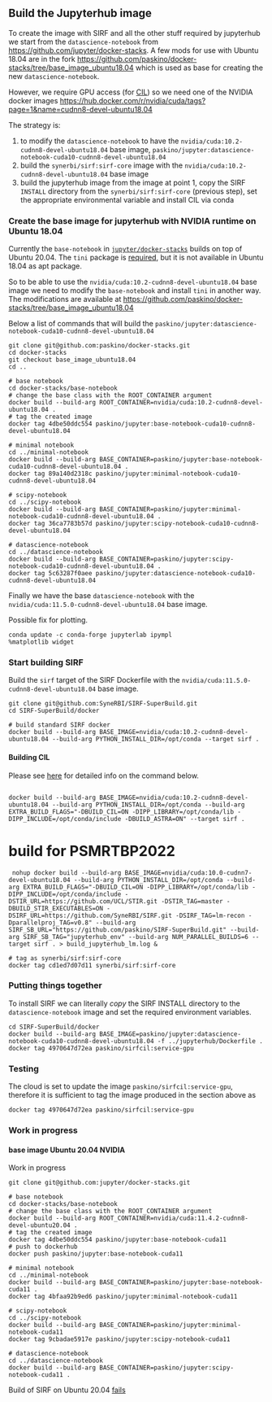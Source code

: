 ## Build the Jupyterhub image 

To create the image with SIRF and all the other stuff required by jupyterhub we start from the `datascience-notebook` from https://github.com/jupyter/docker-stacks.
A few mods for use with Ubuntu 18.04 are in the fork https://github.com/paskino/docker-stacks/tree/base_image_ubuntu18.04 which is used as base for creating the new `datascience-notebook`.

However, we require GPU access (for [CIL](https://github.com/TomographicImaging/CIL.git)) so we need one of the NVIDIA docker images https://hub.docker.com/r/nvidia/cuda/tags?page=1&name=cudnn8-devel-ubuntu18.04 

The strategy is:
  1. to modify the `datascience-notebook` to have the `nvidia/cuda:10.2-cudnn8-devel-ubuntu18.04` base image, `paskino/jupyter:datascience-notebook-cuda10-cudnn8-devel-ubuntu18.04`
  1. build the `synerbi/sirf:sirf-core` image with the `nvidia/cuda:10.2-cudnn8-devel-ubuntu18.04` base image
  1. build the jupyterhub image from the image at point 1, copy the SIRF `INSTALL` directory from the `synerbi/sirf:sirf-core` (previous step), set the appropriate environmental variable and install CIL via conda


### Create the base image for jupyterhub with NVIDIA runtime on Ubuntu 18.04

Currently the `base-notebook` in [`jupyter/docker-stacks`](`https://github.com/jupyter/docker-stacks`) builds on top of Ubuntu 20.04. The `tini` package is [required](https://github.com/jupyter/docker-stacks/blob/f27d615c5052c3a567835ceba3c21ab5d7b0416a/base-notebook/Dockerfile#L39-L42), but it is not available in Ubuntu 18.04 as apt package.  

So to be able to use the `nvidia/cuda:10.2-cudnn8-devel-ubuntu18.04` base image we need to modify the `base-notebook` and install `tini` in another way.
The modifications are available at https://github.com/paskino/docker-stacks/tree/base_image_ubuntu18.04

Below a list of commands that will build the `paskino/jupyter:datascience-notebook-cuda10-cudnn8-devel-ubuntu18.04`

```
git clone git@github.com:paskino/docker-stacks.git
cd docker-stacks
git checkout base_image_ubuntu18.04
cd ..

# base notebook
cd docker-stacks/base-notebook
# change the base class with the ROOT_CONTAINER argument
docker build --build-arg ROOT_CONTAINER=nvidia/cuda:10.2-cudnn8-devel-ubuntu18.04 .
# tag the created image
docker tag 4dbe50ddc554 paskino/jupyter:base-notebook-cuda10-cudnn8-devel-ubuntu18.04

# minimal notebook
cd ../minimal-notebook
docker build --build-arg BASE_CONTAINER=paskino/jupyter:base-notebook-cuda10-cudnn8-devel-ubuntu18.04 .
docker tag 89a140d2318c paskino/jupyter:minimal-notebook-cuda10-cudnn8-devel-ubuntu18.04

# scipy-notebook
cd ../scipy-notebook
docker build --build-arg BASE_CONTAINER=paskino/jupyter:minimal-notebook-cuda10-cudnn8-devel-ubuntu18.04 .
docker tag 36ca7783b57d paskino/jupyter:scipy-notebook-cuda10-cudnn8-devel-ubuntu18.04

# datascience-notebook
cd ../datascience-notebook
docker build --build-arg BASE_CONTAINER=paskino/jupyter:scipy-notebook-cuda10-cudnn8-devel-ubuntu18.04 .
docker tag 5c63287f0aee paskino/jupyter:datascience-notebook-cuda10-cudnn8-devel-ubuntu18.04
```

Finally we have the base `datascience-notebook` with the `nvidia/cuda:11.5.0-cudnn8-devel-ubuntu18.04` base image.


Possible fix for plotting.
```
conda update -c conda-forge jupyterlab ipympl
%matplotlib widget
```

### Start building SIRF

Build the `sirf` target of the SIRF Dockerfile with the `nvidia/cuda:11.5.0-cudnn8-devel-ubuntu18.04` base image.

```
git clone git@github.com:SyneRBI/SIRF-SuperBuild.git
cd SIRF-SuperBuild/docker

# build standard SIRF docker
docker build --build-arg BASE_IMAGE=nvidia/cuda:10.2-cudnn8-devel-ubuntu18.04 --build-arg PYTHON_INSTALL_DIR=/opt/conda --target sirf .

```

#### Building CIL

Please see [here](https://github.com/SyneRBI/SIRF-SuperBuild#building-ccpi-cil) for detailed info on the command below.


```

docker build --build-arg BASE_IMAGE=nvidia/cuda:10.2-cudnn8-devel-ubuntu18.04 --build-arg PYTHON_INSTALL_DIR=/opt/conda --build-arg EXTRA_BUILD_FLAGS="-DBUILD_CIL=ON -DIPP_LIBRARY=/opt/conda/lib -DIPP_INCLUDE=/opt/conda/include -DBUILD_ASTRA=ON" --target sirf . 
```
# build for PSMRTBP2022
```
 nohup docker build --build-arg BASE_IMAGE=nvidia/cuda:10.0-cudnn7-devel-ubuntu18.04 --build-arg PYTHON_INSTALL_DIR=/opt/conda --build-arg EXTRA_BUILD_FLAGS="-DBUILD_CIL=ON -DIPP_LIBRARY=/opt/conda/lib -DIPP_INCLUDE=/opt/conda/include -DSTIR_URL=https://github.com/UCL/STIR.git -DSTIR_TAG=master -DBUILD_STIR_EXECUTABLES=ON -DSIRF_URL=https://github.com/SyneRBI/SIRF.git -DSIRF_TAG=lm-recon -Dparallelproj_TAG=v0.8" --build-arg SIRF_SB_URL="https://github.com/paskino/SIRF-SuperBuild.git" --build-arg SIRF_SB_TAG="jupyterhub_env" --build-arg NUM_PARALLEL_BUILDS=6 --target sirf . > build_jupyterhub_lm.log &

# tag as synerbi/sirf:sirf-core
docker tag cd1ed7d07d11 synerbi/sirf:sirf-core
```

### Putting things together



To install SIRF we can literally _copy_ the SIRF INSTALL directory to the `datascience-notebook` image and set the required environment variables.

```
cd SIRF-SuperBuild/docker
docker build --build-arg BASE_IMAGE=paskino/jupyter:datascience-notebook-cuda10-cudnn8-devel-ubuntu18.04 -f ../jupyterhub/Dockerfile .
docker tag 4970647d72ea paskino/sirfcil:service-gpu
```

### Testing

The cloud is set to update the image `paskino/sirfcil:service-gpu`, therefore it is sufficient to tag the image produced in the section above as  
```
docker tag 4970647d72ea paskino/sirfcil:service-gpu
```

### Work in progress
#### base image Ubuntu 20.04 NVIDIA

Work in progress

```
git clone git@github.com:jupyter/docker-stacks.git

# base notebook
cd docker-stacks/base-notebook
# change the base class with the ROOT_CONTAINER argument
docker build --build-arg ROOT_CONTAINER=nvidia/cuda:11.4.2-cudnn8-devel-ubuntu20.04 .
# tag the created image
docker tag 4dbe50ddc554 paskino/jupyter:base-notebook-cuda11
# push to dockerhub
docker push paskino/jupyter:base-notebook-cuda11

# minimal notebook
cd ../minimal-notebook
docker build --build-arg BASE_CONTAINER=paskino/jupyter:base-notebook-cuda11 .
docker tag 4bfaa92b9ed6 paskino/jupyter:minimal-notebook-cuda11

# scipy-notebook
cd ../scipy-notebook
docker build --build-arg BASE_CONTAINER=paskino/jupyter:minimal-notebook-cuda11
docker tag 9cbadae5917e paskino/jupyter:scipy-notebook-cuda11

# datascience-notebook
cd ../datascience-notebook
docker build --build-arg BASE_CONTAINER=paskino/jupyter:scipy-notebook-cuda11 .
```

Build of SIRF on Ubuntu 20.04 [fails](https://github.com/SyneRBI/SIRF-SuperBuild/issues/649)

